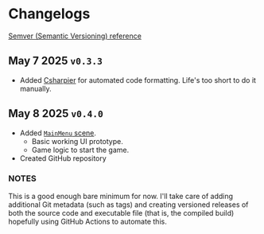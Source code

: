 # Changelogs

[Semver (Semantic Versioning) reference](https://semver.org)

## May 7 2025 `v0.3.3`

- Added [Csharpier](https://github.com/belav/csharpier) for automated code
  formatting. Life's too short to do it manually.

## May 8 2025 `v0.4.0`

- Added [`MainMenu` scene](./Assets/Scenes).
  - Basic working UI prototype.
  - Game logic to start the game.
- Created GitHub repository

### NOTES

This is a good enough bare minimum for now. I'll take care of adding additional
Git metadata (such as tags) and creating versioned releases of both the source
code and executable file (that is, the compiled build) hopefully using GitHub
Actions to automate this.
